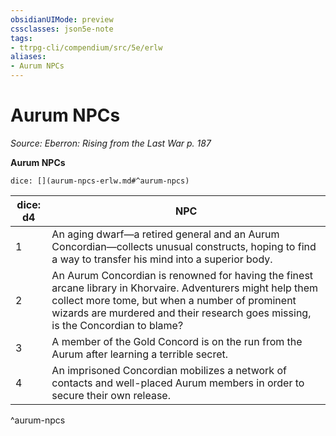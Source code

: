 ```yaml
---
obsidianUIMode: preview
cssclasses: json5e-note
tags:
- ttrpg-cli/compendium/src/5e/erlw
aliases:
- Aurum NPCs
---
```

# Aurum NPCs
*Source: Eberron: Rising from the Last War p. 187* 

**Aurum NPCs**

`dice: [](aurum-npcs-erlw.md#^aurum-npcs)`

| dice: d4 | NPC |
|----------|-----|
| 1 | An aging dwarf—a retired general and an Aurum Concordian—collects unusual constructs, hoping to find a way to transfer his mind into a superior body. |
| 2 | An Aurum Concordian is renowned for having the finest arcane library in Khorvaire. Adventurers might help them collect more tome, but when a number of prominent wizards are murdered and their research goes missing, is the Concordian to blame? |
| 3 | A member of the Gold Concord is on the run from the Aurum after learning a terrible secret. |
| 4 | An imprisoned Concordian mobilizes a network of contacts and well-placed Aurum members in order to secure their own release. |
^aurum-npcs